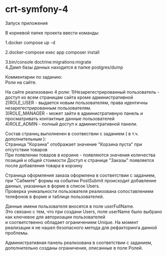 # crt-symfony-4
Запуск приложения 

В корневой папке проекта ввести команды: 

1.docker compose up -d 

2.docker-compose exec app composer install

3.bin/console doctrine:migrations:migrate \
4.Дамп базы данных находится в папке postgres/dump

Комментарии по заданию:\
Роли на сайте.

На сайте реализовано 4 роли:
1)Незарегестрированный пользователь - доступ ко всем страницам сайта кроме административной \
2)ROLE_USER - выдается новым пользователям, права идентичны незарегестрированным пользователям.\
3)ROLE_MANAGER - может зайти в административную панель и просматривать контактные данные пользователей \
4)ROLE_ADMIN - полный доступ к административной панели.

Состав страниц выполненен в соотвествии с заданием ( в т.ч. дополнительным ): \
Страница "Корзина" отображает значение "Корзина пуста" при отсутствии товаров \
При появлении товаров в корзине - появляются значения количества позиций и общей стоимости 
Доступ к странице "Заказы" появляется после добавления товара в корзину

Страница оформления заказа оформлена в соответствии с заданием, \
при "Сабмите" формы на событии PostSubmit происходит добавление данных, указанных в форме в список Users. \
Проверка уникальности пользователя реализована сопоставлением телефонов в  форме и таблице пользователей.

Данные имени пользователя вносятся в поле userFullName.\
Это связано с тем, что при создани Users, поле userName было выбрано как ключевое для авторизации пользователей\
и соответственно обладает ограничением Unique.
На момент реализации я не нашел безопасного метода для рефакторинга данной проблемы.

Административная панель реализована в соответствии с заданием, дополнительно созданы ограничения, описанные в поле Ролей.


